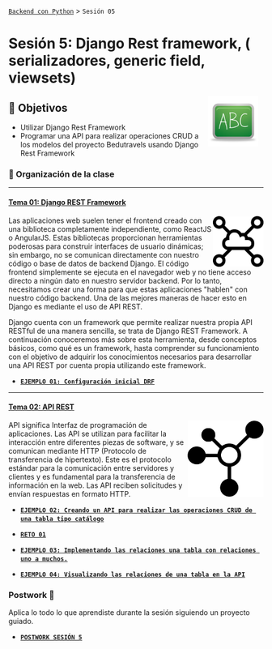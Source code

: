 [`Backend con Python`](../Readme.md) > `Sesión 05`
# Sesión 5: Django Rest framework, ( serializadores, generic field, viewsets)


<img src="img/pizarron.png" align="right" height="100" width="100" hspace="10">

## :dart: Objetivos

- Utilizar Django Rest Framework
- Programar una API para realizar operaciones CRUD a los modelos del proyecto Bedutravels usando Django Rest Framework


### 📂 Organización de la clase
***


#### <ins>Tema 01: Django REST Framework</ins>
<img src="img/imagen3.png" align="right" height="100" width="100">

Las aplicaciones web suelen tener el frontend creado con una biblioteca completamente independiente, como ReactJS o AngularJS. Estas bibliotecas proporcionan herramientas poderosas para construir interfaces de usuario dinámicas; sin embargo, no se comunican directamente con nuestro código o base de datos de backend Django. El código frontend simplemente se ejecuta en el navegador web y no tiene acceso directo a ningún dato en nuestro servidor backend. Por lo tanto, necesitamos crear una forma para que estas aplicaciones "hablen" con nuestro código backend. Una de las mejores maneras de hacer esto en Django es mediante el uso de API REST.


Django cuenta con un framework que permite realizar nuestra propia API RESTful de una manera sencilla, se trata de Django REST Framework. A continuación conoceremos más sobre esta herramienta, desde conceptos básicos, como qué es un framework, hasta comprender su funcionamiento con el objetivo de adquirir los conocimientos necesarios para desarrollar una API REST por cuenta propia utilizando este framework.


   - [**`EJEMPLO 01: Configuración inicial DRF`**](Ejemplo-01)


***
#### <ins>Tema 02: API REST</ins>
<img src="img/imagen2.png" align="right" height="150" width="150">

API significa Interfaz de programación de aplicaciones. Las API se utilizan para facilitar la interacción entre diferentes piezas de software, y se comunican mediante HTTP (Protocolo de transferencia de hipertexto). Este es el protocolo estándar para la comunicación entre servidores y clientes y es fundamental para la transferencia de información en la web. Las API reciben solicitudes y envían respuestas en formato HTTP.


- [**`EJEMPLO 02: Creando un API para realizar las operaciones CRUD de una tabla tipo catálogo`**](Ejemplo-02)

- [**`RETO 01`**](Reto-01)

- [**`EJEMPLO 03: Implementando las relaciones una tabla con relaciones uno a muchos.`**](Ejemplo-03)

- [**`EJEMPLO 04: Visualizando las relaciones de una tabla en la API`**](Ejemplo-04)




### Postwork :memo:
Aplica lo todo lo que aprendiste durante la sesión siguiendo un proyecto guiado.

- [**`POSTWORK SESIÓN 5`**](Postwork/Readme.md)

